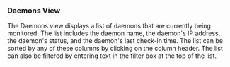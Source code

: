 <!-- markdownlint-disable MD041 -->

### Daemons View

The Daemons view displays a list of daemons that are currently being monitored. The list includes the daemon name, the daemon's IP address, the daemon's status, and the daemon's last check-in time. The list can be sorted by any of these columns by clicking on the column header. The list can also be filtered by entering text in the filter box at the top of the list.
